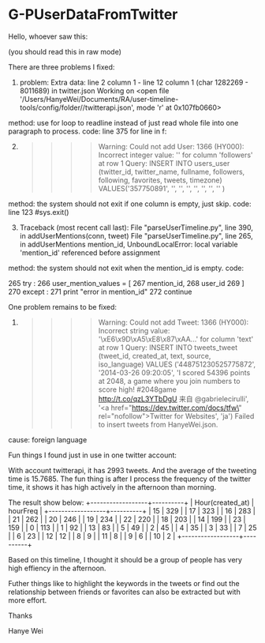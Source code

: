 # G-PUserDataFromTwitter


Hello, whoever saw this: 

(you should read this in raw mode)


There are three problems I fixed:

1. problem: Extra data: line 2 column 1 - line 12 column 1 (char 1282269 - 8011689) in twitter.json
    Working on <open file '/Users/HanyeWei/Documents/RA/user-timeline-tools/config/folder//twitterapi.json', mode 'r' at 0x107fb0660> 

method: use for loop to readline instead of just read whole file into one paragraph to process.
code:   line 375   for line in f:


2. >>>> Warning: Could not add User: 1366 (HY000): Incorrect integer value: '' for column 'followers' at row 1
    Query: INSERT INTO users_user (twitter_id, twitter_name, fullname, followers, following, favorites, tweets, timezone) VALUES('357750891', '', '', '', '', '', '', '' )

method: the system should not exit if one column is empty, just skip.
code:   line 123  #sys.exit()

3. Traceback (most recent call last):
    File "parseUserTimeline.py", line 390, in <module>
    addUserMentions(conn, tweet)
    File "parseUserTimeline.py", line 265, in addUserMentions
    mention_id,
    UnboundLocalError: local variable 'mention_id' referenced before assignment

method: the system should not exit when the mention_id is empty.
code: 

265         try :
266             user_mention_values = [
267                 mention_id,
268                 user_id
269             ]
270         except :
271             print "error in mention_id"
272             continue




One problem remains to be fixed:

1. >>>> Warning: Could not add Tweet: 1366 (HY000): Incorrect string value: '\xE6\x9D\xA5\xE8\x87\xAA...' for column 'text' at row 1
    Query: INSERT INTO tweets_tweet (tweet_id, created_at, text, source, iso_language) VALUES ('448751230525775872', '2014-03-26 09:20:05', 'I scored 54396 points at 2048, a game where you join numbers to score high! #2048game http://t.co/qzL3YTbDgU 来自 @gabrielecirulli', '<a href=\"https://dev.twitter.com/docs/tfw\" rel=\"nofollow\">Twitter for Websites</a>', 'ja')
    Failed to insert tweets from HanyeWei.json.

cause: foreign language






Fun things I found just in use in one twitter account:


With account twitterapi, it has 2993 tweets. And the average of the tweeting time is 15.7685. The fun thing is after I process the frequency of the twitter time, it shows it has high actively in the afternoon than morning.

The result show below:
+------------------+----------+
| Hour(created_at) | hourFreq |
+------------------+----------+
|               15 |      329 |
|               17 |      323 |
|               16 |      283 |
|               21 |      262 |
|               20 |      246 |
|               19 |      234 |
|               22 |      220 |
|               18 |      203 |
|               14 |      199 |
|               23 |      159 |
|                0 |      113 |
|                1 |       92 |
|               13 |       83 |
|                5 |       49 |
|                2 |       45 |
|                4 |       35 |
|                3 |       33 |
|                7 |       25 |
|                6 |       23 |
|               12 |       12 |
|                8 |        9 |
|               11 |        8 |
|                9 |        6 |
|               10 |        2 |
+------------------+----------+

Based on this timeline, I thought it should be a group of people has very high effiency in the afternoon. 


Futher things like to highlight the keywords in the tweets or find out the relationship between friends or favorites can also be extracted but with more effort.


Thanks


Hanye Wei


